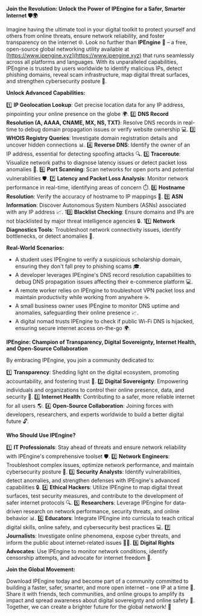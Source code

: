 **Join the Revolution: Unlock the Power of IPEngine for a Safer, Smarter Internet 🛡️🌍**

Imagine having the ultimate tool in your digital toolkit to protect yourself and others from online threats, ensure network reliability, and foster transparency on the internet 🌐. Look no further than **IPEngine** 🚀 – a free, open-source global networking utility available at [https://www.ipengine.xyz](https://www.ipengine.xyz) that runs seamlessly across all platforms and languages. With its unparalleled capabilities, IPEngine is trusted by users worldwide to identify malicious IPs, detect phishing domains, reveal scam infrastructure, map digital threat surfaces, and strengthen cybersecurity posture 🔐.

**Unlock Advanced Capabilities:**

1️⃣ **IP Geolocation Lookup**: Get precise location data for any IP address, pinpointing your online presence on the globe 🌍.
2️⃣ **DNS Record Resolution (A, AAAA, CNAME, MX, NS, TXT)**: Resolve DNS records in real-time to debug domain propagation issues or verify website ownership 💻.
3️⃣ **WHOIS Registry Queries**: Investigate domain registration details and uncover hidden connections 📊.
4️⃣ **Reverse DNS**: Identify the owner of an IP address, essential for detecting spoofing attacks 🔍.
5️⃣ **Traceroute**: Visualize network paths to diagnose latency issues or detect packet loss anomalies 🚗.
6️⃣ **Port Scanning**: Scan networks for open ports and potential vulnerabilities 🛡️.
7️⃣ **Latency and Packet Loss Analysis**: Monitor network performance in real-time, identifying areas of concern ⏱️.
8️⃣ **Hostname Resolution**: Verify the accuracy of hostname to IP mappings 👀.
9️⃣ **ASN Information**: Discover Autonomous System Numbers (ASNs) associated with any IP address 📈.
10️⃣ **Blacklist Checking**: Ensure domains and IPs are not blacklisted by major threat intelligence agencies 🔒.
11️⃣ **Network Diagnostics Tools**: Troubleshoot network connectivity issues, identify bottlenecks, or detect anomalies 🔧.

**Real-World Scenarios:**

* A student uses IPEngine to verify a suspicious scholarship domain, ensuring they don't fall prey to phishing scams 🎓.
* A developer leverages IPEngine's DNS record resolution capabilities to debug DNS propagation issues affecting their e-commerce platform 💻.
* A remote worker relies on IPEngine to troubleshoot VPN packet loss and maintain productivity while working from anywhere ☕️.
* A small business owner uses IPEngine to monitor DNS uptime and anomalies, safeguarding their online presence 📈.
* A digital nomad trusts IPEngine to check if public Wi-Fi DNS is hijacked, ensuring secure internet access on-the-go 🌍.

**IPEngine: Champion of Transparency, Digital Sovereignty, Internet Health, and Open-Source Collaboration**

By embracing IPEngine, you join a community dedicated to:

1️⃣ **Transparency**: Shedding light on the digital ecosystem, promoting accountability, and fostering trust 🌟.
2️⃣ **Digital Sovereignty**: Empowering individuals and organizations to control their online presence, data, and security 🤝.
3️⃣ **Internet Health**: Contributing to a safer, more reliable internet for all users 🌎.
4️⃣ **Open-Source Collaboration**: Joining forces with developers, researchers, and experts worldwide to build a better digital future 🔓.

**Who Should Use IPEngine?**

1️⃣ **IT Professionals**: Stay ahead of threats and ensure network reliability with IPEngine's comprehensive toolset 🛡️.
2️⃣ **Network Engineers**: Troubleshoot complex issues, optimize network performance, and maintain cybersecurity posture 🔧.
3️⃣ **Security Analysts**: Identify vulnerabilities, detect anomalies, and strengthen defenses with IPEngine's advanced capabilities 🔒.
4️⃣ **Ethical Hackers**: Utilize IPEngine to map digital threat surfaces, test security measures, and contribute to the development of safer internet protocols 🔍.
5️⃣ **Researchers**: Leverage IPEngine for data-driven research on network performance, security threats, and online behavior 📊.
6️⃣ **Educators**: Integrate IPEngine into curricula to teach critical digital skills, online safety, and cybersecurity best practices 💻.
7️⃣ **Journalists**: Investigate online phenomena, expose cyber threats, and inform the public about internet-related issues 👩‍💻.
8️⃣ **Digital Rights Advocates**: Use IPEngine to monitor network conditions, identify censorship attempts, and advocate for internet freedom 📢.

**Join the Global Movement:**

Download IPEngine today and become part of a community committed to building a faster, safer, smarter, and more open internet – one IP at a time 🚀. Share it with friends, tech communities, and online groups to amplify its impact and spread awareness about digital sovereignty and online safety 🔁. Together, we can create a brighter future for the global network! 🌟